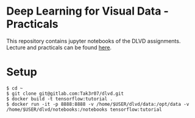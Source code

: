 # Deep Learning for Visual Data - Practicals
This repository contains jupyter notebooks of the DLVD assignments.  
Lecture and practicals can be found [here](http://www.staff.uni-mainz.de/chuli/teach/JGU_Lecture_DLVU2016.html).

# Setup
```
$ cd ~
$ git clone git@gitlab.com:Tak3r07/dlvd.git
$ docker build -t tensorflow:tutorial .
$ docker run -it -p 8888:8888 -v /home/$USER/dlvd/data:/opt/data -v /home/$USER/dlvd/notebooks:/notebooks tensorflow:tutorial 
```
